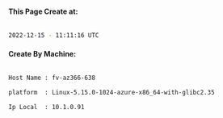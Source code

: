 
   
#### This Page Create at:

```bash

2022-12-15 - 11:11:16 UTC

```

#### Create By Machine:

```bash

Host Name : fv-az366-638

platform  : Linux-5.15.0-1024-azure-x86_64-with-glibc2.35

Ip Local  : 10.1.0.91

```


